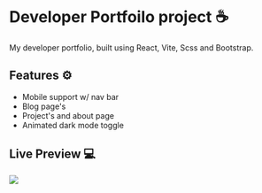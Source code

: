 # Developer Portfoilo project ☕

My developer portfolio, built using React, Vite, Scss and Bootstrap.

## Features ⚙️
- Mobile support w/ nav bar
- Blog page's
- Project's and about page
- Animated dark mode toggle

## Live Preview 💻
<a href="https://www.pumped.dev/"><img src="https://img.shields.io/badge/Portfoilo-26c418?style=for-the-badge&logo=mongodb&logoColor=white"></img></a>
